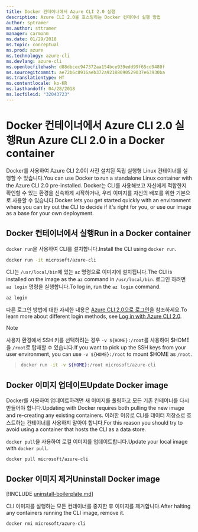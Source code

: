 ```yaml
---
title: Docker 컨테이너에서 Azure CLI 2.0 실행
description: Azure CLI 2.0을 호스팅하는 Docker 컨테이너 실행 방법
author: sptramer
ms.author: sttramer
manager: carmonm
ms.date: 01/29/2018
ms.topic: conceptual
ms.prod: azure
ms.technology: azure-cli
ms.devlang: azure-cli
ms.openlocfilehash: d88dbcec947372aa154bce939edd99f65cd9480f
ms.sourcegitcommit: ae72b6c8916aeb372a92188090529037e63930ba
ms.translationtype: HT
ms.contentlocale: ko-KR
ms.lasthandoff: 04/28/2018
ms.locfileid: "32043723"
---
```

# <a name="run-azure-cli-20-in-a-docker-container"></a><span data-ttu-id="cd581-103">Docker 컨테이너에서 Azure CLI 2.0 실행</span><span class="sxs-lookup"><span data-stu-id="cd581-103">Run Azure CLI 2.0 in a Docker container</span></span>

<span data-ttu-id="cd581-104">Docker를 사용하여 Azure CLI 2.0이 사전 설치된 독립 실행형 Linux 컨테이너를 실행할 수 있습니다.</span><span class="sxs-lookup"><span data-stu-id="cd581-104">You can use Docker to run a standalone Linux container with the Azure CLI 2.0 pre-installed.</span></span> <span data-ttu-id="cd581-105">Docker는 CLI를 사용해보고 자신에게 적합한지 확인할 수 있는 환경을 신속하게 시작하거나, 우리 이미지를 자신의 배포를 위한 기본으로 사용할 수 있습니다.</span><span class="sxs-lookup"><span data-stu-id="cd581-105">Docker lets you get started quickly with an environment where you can try out the CLI to decide if it's right for you, or use our image as a base for your own deployment.</span></span>

## <a name="run-in-a-docker-container"></a><span data-ttu-id="cd581-106">Docker 컨테이너에서 실행</span><span class="sxs-lookup"><span data-stu-id="cd581-106">Run in a Docker container</span></span>

<span data-ttu-id="cd581-107">`docker run`을 사용하여 CLI를 설치합니다.</span><span class="sxs-lookup"><span data-stu-id="cd581-107">Install the CLI using `docker run`.</span></span>

   ```bash
   docker run -it microsoft/azure-cli
   ```

<span data-ttu-id="cd581-108">CLI는 `/usr/local/bin`에 있는 `az` 명령으로 이미지에 설치됩니다.</span><span class="sxs-lookup"><span data-stu-id="cd581-108">The CLI is installed on the image as the `az` command in `/usr/local/bin`.</span></span> <span data-ttu-id="cd581-109">로그인 하려면 `az login` 명령을 실행합니다.</span><span class="sxs-lookup"><span data-stu-id="cd581-109">To log in, run the `az login` command.</span></span>

```azurecli
az login
```

<span data-ttu-id="cd581-110">다른 로그인 방법에 대한 자세한 내용은 [Azure CLI 2.0으로 로그인](authenticate-azure-cli.md)을 참조하세요.</span><span class="sxs-lookup"><span data-stu-id="cd581-110">To learn more about different login methods, see [Log in with Azure CLI 2.0](authenticate-azure-cli.md).</span></span>

> [!NOTE]
> <span data-ttu-id="cd581-111">사용자 환경에서 SSH 키를 선택하려는 경우 `-v ${HOME}:/root`를 사용하여 $HOME을 `/root`로 탑재할 수 있습니다.</span><span class="sxs-lookup"><span data-stu-id="cd581-111">If you want to pick up the SSH keys from your user environment, you can use `-v ${HOME}:/root` to mount $HOME as `/root`.</span></span>

> ```bash
> docker run -it -v ${HOME}:/root microsoft/azure-cli
> ```

## <a name="update-docker-image"></a><span data-ttu-id="cd581-112">Docker 이미지 업데이트</span><span class="sxs-lookup"><span data-stu-id="cd581-112">Update Docker image</span></span>

<span data-ttu-id="cd581-113">Docker를 사용하여 업데이트하려면 새 이미지를 풀링하고 모든 기존 컨테이너를 다시 만들어야 합니다.</span><span class="sxs-lookup"><span data-stu-id="cd581-113">Updating with Docker requires both pulling the new image and re-creating any existing containers.</span></span> <span data-ttu-id="cd581-114">이러한 이유로 CLI를 데이터 저장소로 호스트하는 컨테이너를 사용하지 말아야 합니다.</span><span class="sxs-lookup"><span data-stu-id="cd581-114">For this reason you should try to avoid using a container that hosts the CLI as a data store.</span></span>

<span data-ttu-id="cd581-115">`docker pull`을 사용하여 로컬 이미지를 업데이트합니다.</span><span class="sxs-lookup"><span data-stu-id="cd581-115">Update your local image with `docker pull`.</span></span>

```bash
docker pull microsoft/azure-cli
```

## <a name="uninstall-docker-image"></a><span data-ttu-id="cd581-116">Docker 이미지 제거</span><span class="sxs-lookup"><span data-stu-id="cd581-116">Uninstall Docker image</span></span>

[!INCLUDE [uninstall-boilerplate.md](includes/uninstall-boilerplate.md)]

<span data-ttu-id="cd581-117">CLI 이미지를 실행하는 모든 컨테이너를 중지한 후 이미지를 제거합니다.</span><span class="sxs-lookup"><span data-stu-id="cd581-117">After halting any containers running the CLI image, remove it.</span></span>

```bash
docker rmi microsoft/azure-cli
```
